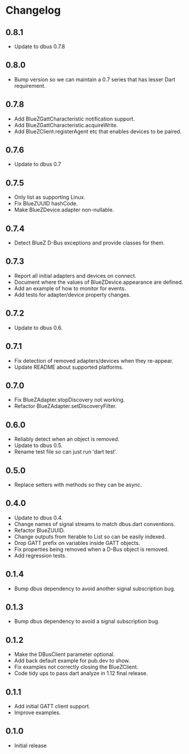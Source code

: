 # Changelog

## 0.8.1

* Update to dbus 0.7.8

## 0.8.0

* Bump version so we can maintain a 0.7 series that has lesser Dart requirement.

## 0.7.8

* Add BlueZGattCharacteristic notification support.
* Add BlueZGattCharacteristic.acquireWrite.
* Add BlueZClient.registerAgent etc that enables devices to be paired.

## 0.7.6

* Update to dbus 0.7

## 0.7.5

* Only list as supporting Linux.
* Fix BlueZUUID hashCode.
* Make BlueZDevice.adapter non-nullable.

## 0.7.4

* Detect BlueZ D-Bus exceptions and provide classes for them.

## 0.7.3

* Report all initial adapters and devices on connect.
* Document where the values of BlueZDevice.appearance are defined.
* Add an example of how to monitor for events.
* Add tests for adapter/device property changes.

## 0.7.2

* Update to dbus 0.6.

## 0.7.1

* Fix detection of removed adapters/devices when they re-appear.
* Update README about supported platforms.

## 0.7.0

* Fix BlueZAdapter.stopDiscovery not working.
* Refactor BlueZAdapter.setDiscoveryFilter.

## 0.6.0

* Reliably detect when an object is removed.
* Update to dbus 0.5.
* Rename test file so can just run 'dart test'.

## 0.5.0

* Replace setters with methods so they can be async.

## 0.4.0

* Update to dbus 0.4.
* Change names of signal streams to match dbus.dart conventions.
* Refactor BlueZUUID.
* Change outputs from Iterable to List so can be easily indexed.
* Drop GATT prefix on variables inside GATT objects.
* Fix properties being removed when a D-Bus object is removed.
* Add regression tests.

## 0.1.4

* Bump dbus dependency to avoid another signal subscription bug.

## 0.1.3

* Bump dbus dependency to avoid a signal subscription bug.

## 0.1.2

* Make the DBusClient parameter optional.
* Add back default example for pub.dev to show.
* Fix examples not correctly closing the BlueZClient.
* Code tidy ups to pass dart analyze in 1.12 final release.

## 0.1.1

* Add initial GATT client support.
* Improve examples.

## 0.1.0

* Initial release

